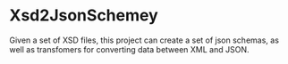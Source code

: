 # Xsd2JsonSchemey

Given a set of XSD files, this project can create a set of json schemas, as well as transfomers for converting data between
XML and JSON.